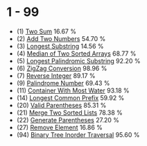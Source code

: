 # 1 - 99
- (1) [Two Sum](https://leetcode.com/problems/two-sum/) 16.67 %
- (2) [Add Two Numbers](https://leetcode.com/problems/add-two-numbers/) 54.70 %
- (3) [Longest Substring](https://leetcode.com/problems/longest-substring-without-repeating-characters/) 14.56 %
- (4) [Median of Two Sorted Arrays](https://leetcode.com/problems/median-of-two-sorted-arrays/) 68.77 %
- (5) [Longest Palindromic Substring](https://leetcode.com/problems/longest-palindromic-substring/) 92.20 %
- (6) [ZigZag Conversion](https://leetcode.com/problems/zigzag-conversion/) 98.96 %
- (7) [Reverse Integer](https://leetcode.com/problems/reverse-integer/) 89.17 %
- (9) [Palindrome Number](https://leetcode.com/problems/palindrome-number/) 69.43 %
- (11) [Container With Most Water](https://leetcode.com/problems/container-with-most-water/) 93.18 %
- (14) [Longest Common Prefix](https://leetcode.com/problems/longest-common-prefix/) 59.92 %
- (20) [Valid Parentheses](https://leetcode.com/problems/valid-parentheses/) 85.31 %
- (21) [Merge Two Sorted Lists](https://leetcode.com/problems/merge-two-sorted-lists/) 78.38 %
- (22) [Generate Parentheses](https://leetcode.com/problems/generate-parentheses/) 27.20 %
- (27) [Remove Element](https://leetcode.com/problems/remove-element/) 16.86 %
- (94) [Binary Tree Inorder Traversal](https://leetcode.com/problems/binary-tree-inorder-traversal/) 95.60 %
